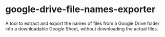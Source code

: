 # google-drive-file-names-exporter
A tool to extract and export the names of files from a Google Drive folder into a downloadable Google Sheet, without downloading the actual files.
